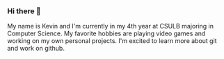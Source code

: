 ### Hi there 👋

My name is Kevin and I'm currently in my 4th year at CSULB majoring in Computer Science.
My favorite hobbies are playing video games and working on my own personal projects. 
I'm excited to learn more about git and work on github. 
<!--
**KThai01/KThai01** is a ✨ _special_ ✨ repository because its `README.md` (this file) appears on your GitHub profile.

Here are some ideas to get you started:

- 🔭 I’m currently working on ...
- 🌱 I’m currently learning ...
- 👯 I’m looking to collaborate on ...
- 🤔 I’m looking for help with ...
- 💬 Ask me about ...
- 📫 How to reach me: ...
- 😄 Pronouns: ...
- ⚡ Fun fact: ...
-->
